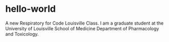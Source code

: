 # hello-world
A new Respiratory for Code Louisville Class. 
I am a graduate student at the University of Louisville School of Medicine Department of Pharmacology and Toxicology. 
